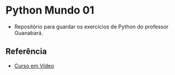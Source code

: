 # Python Mundo 01

- Repositório para guardar os exercícios de Python do professor Guanabará. 

## Referência

 - [Curso em Vídeo](https://www.cursoemvideo.com)
 
